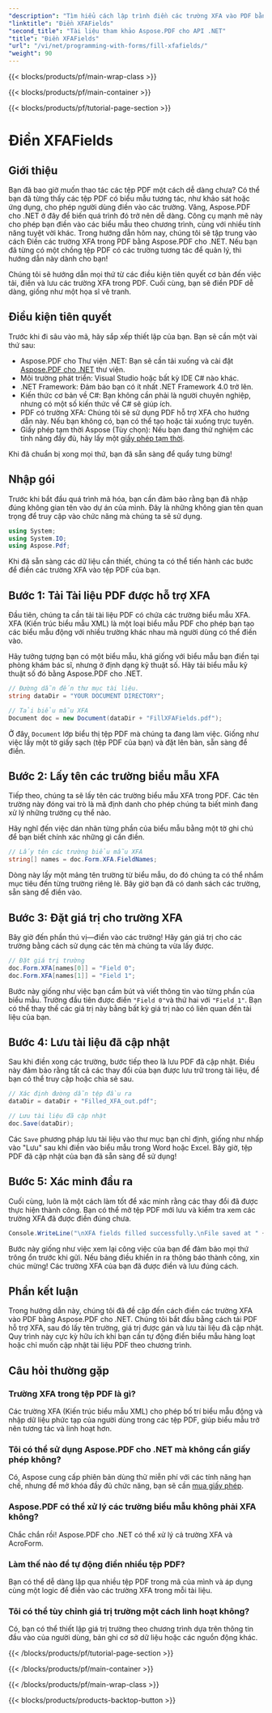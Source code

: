 ```yaml
---
"description": "Tìm hiểu cách lập trình điền các trường XFA vào PDF bằng Aspose.PDF cho .NET với hướng dẫn từng bước này. Khám phá các công cụ thao tác PDF đơn giản và mạnh mẽ."
"linktitle": "Điền XFAFields"
"second_title": "Tài liệu tham khảo Aspose.PDF cho API .NET"
"title": "Điền XFAFields"
"url": "/vi/net/programming-with-forms/fill-xfafields/"
"weight": 90
---
```


{{< blocks/products/pf/main-wrap-class >}}

{{< blocks/products/pf/main-container >}}

{{< blocks/products/pf/tutorial-page-section >}}

# Điền XFAFields

## Giới thiệu

Bạn đã bao giờ muốn thao tác các tệp PDF một cách dễ dàng chưa? Có thể bạn đã từng thấy các tệp PDF có biểu mẫu tương tác, như khảo sát hoặc ứng dụng, cho phép người dùng điền vào các trường. Vâng, Aspose.PDF cho .NET ở đây để biến quá trình đó trở nên dễ dàng. Công cụ mạnh mẽ này cho phép bạn điền vào các biểu mẫu theo chương trình, cùng với nhiều tính năng tuyệt vời khác. Trong hướng dẫn hôm nay, chúng tôi sẽ tập trung vào cách Điền các trường XFA trong PDF bằng Aspose.PDF cho .NET. Nếu bạn đã từng có một chồng tệp PDF có các trường tương tác để quản lý, thì hướng dẫn này dành cho bạn!

Chúng tôi sẽ hướng dẫn mọi thứ từ các điều kiện tiên quyết cơ bản đến việc tải, điền và lưu các trường XFA trong PDF. Cuối cùng, bạn sẽ điền PDF dễ dàng, giống như một họa sĩ vẽ tranh.

## Điều kiện tiên quyết

Trước khi đi sâu vào mã, hãy sắp xếp thiết lập của bạn. Bạn sẽ cần một vài thứ sau:

- Aspose.PDF cho Thư viện .NET: Bạn sẽ cần tải xuống và cài đặt [Aspose.PDF cho .NET](https://releases.aspose.com/pdf/net/) thư viện.
- Môi trường phát triển: Visual Studio hoặc bất kỳ IDE C# nào khác.
- .NET Framework: Đảm bảo bạn có ít nhất .NET Framework 4.0 trở lên.
- Kiến thức cơ bản về C#: Bạn không cần phải là người chuyên nghiệp, nhưng có một số kiến thức về C# sẽ giúp ích.
- PDF có trường XFA: Chúng tôi sẽ sử dụng PDF hỗ trợ XFA cho hướng dẫn này. Nếu bạn không có, bạn có thể tạo hoặc tải xuống trực tuyến.
- Giấy phép tạm thời Aspose (Tùy chọn): Nếu bạn đang thử nghiệm các tính năng đầy đủ, hãy lấy một [giấy phép tạm thời](https://purchase.aspose.com/temporary-license/).

Khi đã chuẩn bị xong mọi thứ, bạn đã sẵn sàng để quẩy tưng bừng!

## Nhập gói

Trước khi bắt đầu quá trình mã hóa, bạn cần đảm bảo rằng bạn đã nhập đúng không gian tên vào dự án của mình. Đây là những không gian tên quan trọng để truy cập vào chức năng mà chúng ta sẽ sử dụng.

```csharp
using System;
using System.IO;
using Aspose.Pdf;
```

Khi đã sẵn sàng các dữ liệu cần thiết, chúng ta có thể tiến hành các bước để điền các trường XFA vào tệp PDF của bạn.

## Bước 1: Tải Tài liệu PDF được hỗ trợ XFA

Đầu tiên, chúng ta cần tải tài liệu PDF có chứa các trường biểu mẫu XFA. XFA (Kiến trúc biểu mẫu XML) là một loại biểu mẫu PDF cho phép bạn tạo các biểu mẫu động với nhiều trường khác nhau mà người dùng có thể điền vào.

Hãy tưởng tượng bạn có một biểu mẫu, khá giống với biểu mẫu bạn điền tại phòng khám bác sĩ, nhưng ở định dạng kỹ thuật số. Hãy tải biểu mẫu kỹ thuật số đó bằng Aspose.PDF cho .NET.

```csharp
// Đường dẫn đến thư mục tài liệu.
string dataDir = "YOUR DOCUMENT DIRECTORY";

// Tải biểu mẫu XFA
Document doc = new Document(dataDir + "FillXFAFields.pdf");
```

Ở đây, `Document` lớp biểu thị tệp PDF mà chúng ta đang làm việc. Giống như việc lấy một tờ giấy sạch (tệp PDF của bạn) và đặt lên bàn, sẵn sàng để điền.

## Bước 2: Lấy tên các trường biểu mẫu XFA

Tiếp theo, chúng ta sẽ lấy tên các trường biểu mẫu XFA trong PDF. Các tên trường này đóng vai trò là mã định danh cho phép chúng ta biết mình đang xử lý những trường cụ thể nào.

Hãy nghĩ đến việc dán nhãn từng phần của biểu mẫu bằng một tờ ghi chú để bạn biết chính xác những gì cần điền.

```csharp
// Lấy tên các trường biểu mẫu XFA
string[] names = doc.Form.XFA.FieldNames;
```

Dòng này lấy một mảng tên trường từ biểu mẫu, do đó chúng ta có thể nhắm mục tiêu đến từng trường riêng lẻ. Bây giờ bạn đã có danh sách các trường, sẵn sàng để điền vào.

## Bước 3: Đặt giá trị cho trường XFA

Bây giờ đến phần thú vị—điền vào các trường! Hãy gán giá trị cho các trường bằng cách sử dụng các tên mà chúng ta vừa lấy được.

```csharp
// Đặt giá trị trường
doc.Form.XFA[names[0]] = "Field 0";
doc.Form.XFA[names[1]] = "Field 1";
```

Bước này giống như việc bạn cầm bút và viết thông tin vào từng phần của biểu mẫu. Trường đầu tiên được điền `"Field 0"`và thứ hai với `"Field 1"`. Bạn có thể thay thế các giá trị này bằng bất kỳ giá trị nào có liên quan đến tài liệu của bạn.

## Bước 4: Lưu tài liệu đã cập nhật

Sau khi điền xong các trường, bước tiếp theo là lưu PDF đã cập nhật. Điều này đảm bảo rằng tất cả các thay đổi của bạn được lưu trữ trong tài liệu, để bạn có thể truy cập hoặc chia sẻ sau.

```csharp
// Xác định đường dẫn tệp đầu ra
dataDir = dataDir + "Filled_XFA_out.pdf";

// Lưu tài liệu đã cập nhật
doc.Save(dataDir);
```

Các `Save` phương pháp lưu tài liệu vào thư mục bạn chỉ định, giống như nhấp vào "Lưu" sau khi điền vào biểu mẫu trong Word hoặc Excel. Bây giờ, tệp PDF đã cập nhật của bạn đã sẵn sàng để sử dụng!

## Bước 5: Xác minh đầu ra

Cuối cùng, luôn là một cách làm tốt để xác minh rằng các thay đổi đã được thực hiện thành công. Bạn có thể mở tệp PDF mới lưu và kiểm tra xem các trường XFA đã được điền đúng chưa.

```csharp
Console.WriteLine("\nXFA fields filled successfully.\nFile saved at " + dataDir);
```

Bước này giống như việc xem lại công việc của bạn để đảm bảo mọi thứ trông ổn trước khi gửi. Nếu bảng điều khiển in ra thông báo thành công, xin chúc mừng! Các trường XFA của bạn đã được điền và lưu đúng cách.

## Phần kết luận

Trong hướng dẫn này, chúng tôi đã đề cập đến cách điền các trường XFA vào PDF bằng Aspose.PDF cho .NET. Chúng tôi bắt đầu bằng cách tải PDF hỗ trợ XFA, sau đó lấy tên trường, giá trị được gán và lưu tài liệu đã cập nhật. Quy trình này cực kỳ hữu ích khi bạn cần tự động điền biểu mẫu hàng loạt hoặc chỉ muốn cập nhật tài liệu PDF theo chương trình.

## Câu hỏi thường gặp

### Trường XFA trong tệp PDF là gì?
Các trường XFA (Kiến trúc biểu mẫu XML) cho phép bố trí biểu mẫu động và nhập dữ liệu phức tạp của người dùng trong các tệp PDF, giúp biểu mẫu trở nên tương tác và linh hoạt hơn.

### Tôi có thể sử dụng Aspose.PDF cho .NET mà không cần giấy phép không?
Có, Aspose cung cấp phiên bản dùng thử miễn phí với các tính năng hạn chế, nhưng để mở khóa đầy đủ chức năng, bạn sẽ cần [mua giấy phép](https://purchase.aspose.com/buy).

### Aspose.PDF có thể xử lý các trường biểu mẫu không phải XFA không?
Chắc chắn rồi! Aspose.PDF cho .NET có thể xử lý cả trường XFA và AcroForm.

### Làm thế nào để tự động điền nhiều tệp PDF?
Bạn có thể dễ dàng lặp qua nhiều tệp PDF trong mã của mình và áp dụng cùng một logic để điền vào các trường XFA trong mỗi tài liệu.

### Tôi có thể tùy chỉnh giá trị trường một cách linh hoạt không?
Có, bạn có thể thiết lập giá trị trường theo chương trình dựa trên thông tin đầu vào của người dùng, bản ghi cơ sở dữ liệu hoặc các nguồn động khác.

{{< /blocks/products/pf/tutorial-page-section >}}

{{< /blocks/products/pf/main-container >}}

{{< /blocks/products/pf/main-wrap-class >}}

{{< blocks/products/products-backtop-button >}}